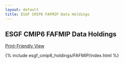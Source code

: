 ```yaml
---
layout: default
title: ESGF CMIP6 FAFMIP Data Holdings
---
```


## ESGF CMIP6 FAFMIP Data Holdings

[Print-Friendly View](print_view.html)

{% include esgf_cmip6_holdings/FAFMIP/index.html %}
